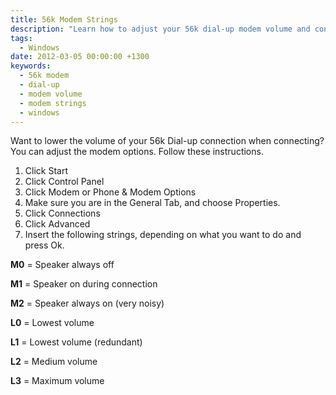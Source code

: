 ```yaml
---
title: 56k Modem Strings
description: "Learn how to adjust your 56k dial-up modem volume and connection settings. Step-by-step guide to modify modem options and strings in Windows."
tags:
  - Windows
date: 2012-03-05 00:00:00 +1300
keywords:
  - 56k modem
  - dial-up
  - modem volume
  - modem strings
  - windows
---
```

Want to lower the volume of your 56k Dial-up connection when connecting? You can adjust the modem options. Follow these instructions.

  1. Click Start
  2. Click Control Panel
  3. Click Modem or Phone & Modem Options
  4. Make sure you are in the General Tab, and choose Properties.
  5. Click Connections
  6. Click Advanced
  7. Insert the following strings, depending on what you want to do and press Ok.

**M0** = Speaker always off
  
**M1** = Speaker on during connection
  
**M2** = Speaker always on (very noisy)
  
**L0** = Lowest volume
  
**L1** = Lowest volume (redundant)
  
**L2** = Medium volume
  
**L3** = Maximum volume
